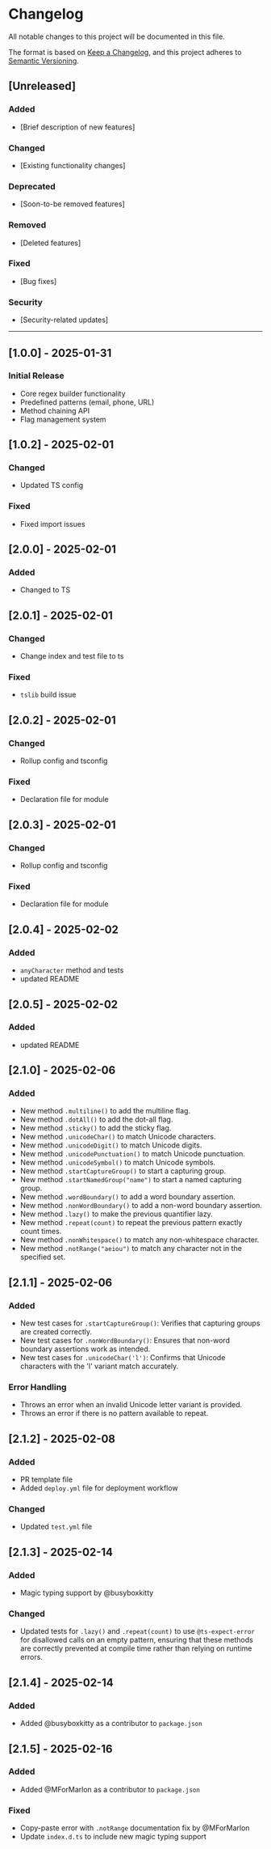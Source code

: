 # Changelog

All notable changes to this project will be documented in this file.

The format is based on [Keep a Changelog](https://keepachangelog.com/en/1.0.0/),
and this project adheres to [Semantic Versioning](https://semver.org/spec/v2.0.0.html).

## [Unreleased]

### Added

- [Brief description of new features]

### Changed

- [Existing functionality changes]

### Deprecated

- [Soon-to-be removed features]

### Removed

- [Deleted features]

### Fixed

- [Bug fixes]

### Security

- [Security-related updates]

---

## [1.0.0] - 2025-01-31

### Initial Release

- Core regex builder functionality
- Predefined patterns (email, phone, URL)
- Method chaining API
- Flag management system

## [1.0.2] - 2025-02-01

### Changed

- Updated TS config

### Fixed

- Fixed import issues

## [2.0.0] - 2025-02-01

### Added

- Changed to TS

## [2.0.1] - 2025-02-01

### Changed

- Change index and test file to ts

### Fixed

- `tslib` build issue

## [2.0.2] - 2025-02-01

### Changed

- Rollup config and tsconfig

### Fixed

- Declaration file for module

## [2.0.3] - 2025-02-01

### Changed

- Rollup config and tsconfig

### Fixed

- Declaration file for module

## [2.0.4] - 2025-02-02

### Added

- `anyCharacter` method and tests
- updated README

## [2.0.5] - 2025-02-02

### Added

- updated README

## [2.1.0] - 2025-02-06

### Added

- New method `.multiline()` to add the multiline flag.
- New method `.dotAll()` to add the dot-all flag.
- New method `.sticky()` to add the sticky flag.
- New method `.unicodeChar()` to match Unicode characters.
- New method `.unicodeDigit()` to match Unicode digits.
- New method `.unicodePunctuation()` to match Unicode punctuation.
- New method `.unicodeSymbol()` to match Unicode symbols.
- New method `.startCaptureGroup()` to start a capturing group.
- New method `.startNamedGroup("name")` to start a named capturing group.
- New method `.wordBoundary()` to add a word boundary assertion.
- New method `.nonWordBoundary()` to add a non-word boundary assertion.
- New method `.lazy()` to make the previous quantifier lazy.
- New method `.repeat(count)` to repeat the previous pattern exactly count times.
- New method `.nonWhitespace()` to match any non-whitespace character.
- New method `.notRange("aeiou")` to match any character not in the specified set.

## [2.1.1] - 2025-02-06

### Added

- New test cases for `.startCaptureGroup()`: Verifies that capturing groups are created correctly.
- New test cases for `.nonWordBoundary()`: Ensures that non-word boundary assertions work as intended.
- New test cases for `.unicodeChar('l')`: Confirms that Unicode characters with the 'l' variant match accurately.

### Error Handling

- Throws an error when an invalid Unicode letter variant is provided.
- Throws an error if there is no pattern available to repeat.

## [2.1.2] - 2025-02-08

### Added

- PR template file
- Added `deploy.yml` file for deployment workflow

### Changed

- Updated `test.yml` file

## [2.1.3] - 2025-02-14

### Added

- Magic typing support by @busyboxkitty

### Changed

- Updated tests for `.lazy()` and `.repeat(count)` to use `@ts-expect-error` for disallowed calls on an empty pattern, ensuring that these methods are correctly prevented at compile time rather than relying on runtime errors.

## [2.1.4] - 2025-02-14

### Added

- Added @busyboxkitty as a contributor to `package.json`

## [2.1.5] - 2025-02-16

### Added

- Added @MForMarlon as a contributor to `package.json`

### Fixed

- Copy-paste error with `.notRange` documentation fix by @MForMarlon
- Update `index.d.ts` to include new magic typing support
